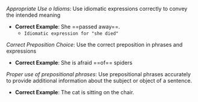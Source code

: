 *Appropriate Use o Idioms*: Use idiomatic expressions correctly to convey the intended meaning
- **Correct Example**: She ==passed away==. 
	- `Idiomatic expression for "she died"`


*Correct Preposition Choice*: Use the correct preposition in phrases and expressions
- **Correct Example**: She is afraid ==of== spiders


*Proper use of prepositional phrases*: Use prepositional phrases accurately to provide additional information about the subject or object of a sentence. 
- **Correct Example**: The cat is sitting on the chair. 